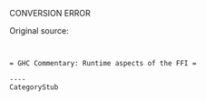CONVERSION ERROR

Original source:

```trac


= GHC Commentary: Runtime aspects of the FFI =

----
CategoryStub


```
